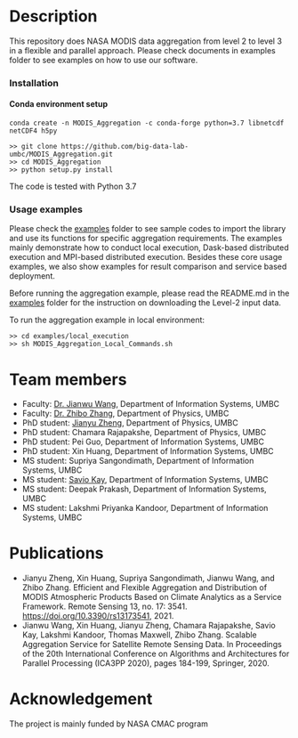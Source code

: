 # Description
This repository does NASA MODIS data aggregation from level 2 to level 3 in a flexible and parallel approach.
Please check documents in examples folder to see examples on how to use our software.


### Installation
#### Conda environment setup
```
conda create -n MODIS_Aggregation -c conda-forge python=3.7 libnetcdf netCDF4 h5py

>> git clone https://github.com/big-data-lab-umbc/MODIS_Aggregation.git
>> cd MODIS_Aggregation
>> python setup.py install
```

The code is tested with Python 3.7

### Usage examples
Please check the [examples](examples) folder to see sample codes to import the library and use its functions for specific aggregation requirements. The examples mainly demonstrate how to conduct local execution, Dask-based distributed execution and MPI-based distributed execution. Besides these core usage examples, we also show examples for result comparison and service based deployment.

Before running the aggregation example, please read the README.md in the [examples](examples) folder for the instruction on downloading the Level-2 input data.

To run the aggregation example in local environment:
```
>> cd examples/local_execution
>> sh MODIS_Aggregation_Local_Commands.sh
```

# Team members
- Faculty: [Dr. Jianwu Wang](https://userpages.umbc.edu/~jianwu/), Department of Information Systems, UMBC
- Faculty: [Dr. Zhibo Zhang](https://physics.umbc.edu/people/faculty/zhang/), Department of Physics, UMBC
- PhD student: [Jianyu Zheng](https://acros.umbc.edu/group-members/), Department of Physics, UMBC
- PhD student: Chamara Rajapakshe, Department of Physics, UMBC
- PhD student: Pei Guo, Department of Information Systems, UMBC
- PhD student: Xin Huang, Department of Information Systems, UMBC
- MS student: Supriya Sangondimath, Department of Information Systems, UMBC
- MS student: [Savio Kay](https://saviokay.com), Department of Information Systems, UMBC
- MS student: Deepak Prakash, Department of Information Systems, UMBC
- MS student: Lakshmi Priyanka Kandoor, Department of Information Systems, UMBC

# Publications
- Jianyu Zheng, Xin Huang, Supriya Sangondimath, Jianwu Wang, and Zhibo Zhang. Efficient and Flexible Aggregation and Distribution of MODIS Atmospheric Products Based on Climate Analytics as a Service Framework. Remote Sensing 13, no. 17: 3541. https://doi.org/10.3390/rs13173541, 2021.
- Jianwu Wang, Xin Huang, Jianyu Zheng, Chamara Rajapakshe, Savio Kay, Lakshmi Kandoor, Thomas Maxwell, Zhibo Zhang. Scalable Aggregation Service for Satellite Remote Sensing Data. In Proceedings of the 20th International Conference on Algorithms and Architectures for Parallel Processing (ICA3PP 2020), pages 184-199, Springer, 2020.

# Acknowledgement
The project is mainly funded by NASA CMAC program
